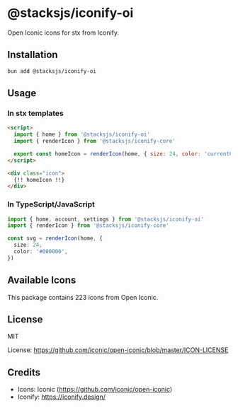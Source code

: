 # @stacksjs/iconify-oi

Open Iconic icons for stx from Iconify.

## Installation

```bash
bun add @stacksjs/iconify-oi
```

## Usage

### In stx templates

```html
<script>
  import { home } from '@stacksjs/iconify-oi'
  import { renderIcon } from '@stacksjs/iconify-core'

  export const homeIcon = renderIcon(home, { size: 24, color: 'currentColor' })
</script>

<div class="icon">
  {!! homeIcon !!}
</div>
```

### In TypeScript/JavaScript

```typescript
import { home, account, settings } from '@stacksjs/iconify-oi'
import { renderIcon } from '@stacksjs/iconify-core'

const svg = renderIcon(home, {
  size: 24,
  color: '#000000',
})
```

## Available Icons

This package contains 223 icons from Open Iconic.

## License

MIT

License: https://github.com/iconic/open-iconic/blob/master/ICON-LICENSE

## Credits

- Icons: Iconic (https://github.com/iconic/open-iconic)
- Iconify: https://iconify.design/
